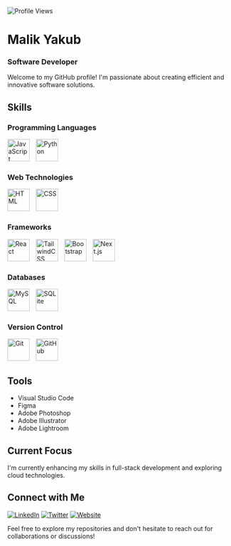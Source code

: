 ![Profile Views](https://komarev.com/ghpvc/?username=malikyakub)

# Malik Yakub
### Software Developer

Welcome to my GitHub profile! I'm passionate about creating efficient and innovative software solutions.

## Skills

### Programming Languages
<div>
  <img src="https://cdn.simpleicons.org/javascript/F7DF1E" alt="JavaScript" width="50" height="50" style="margin-right: 10px;"/>
  <img src="https://cdn.simpleicons.org/python/3776AB" alt="Python" width="50" height="50" style="margin-right: 10px;"/>
</div>

### Web Technologies
<div>
  <img src="https://cdn.simpleicons.org/html5/E34F26" alt="HTML" width="50" height="50" style="margin-right: 10px;"/>
  <img src="https://cdn.simpleicons.org/css3/1572B6" alt="CSS" width="50" height="50" style="margin-right: 10px;"/>
</div>

### Frameworks
<div>
  <img src="https://cdn.simpleicons.org/react/61DAFB" alt="React" width="50" height="50" style="margin-right: 10px;"/>
  <img src="https://cdn.simpleicons.org/tailwindcss/38B2AC" alt="TailwindCSS" width="50" height="50" style="margin-right: 10px;"/>
  <img src="https://cdn.simpleicons.org/bootstrap/563D7C" alt="Bootstrap" width="50" height="50" style="margin-right: 10px;"/>
  <img src="https://cdn.simpleicons.org/nextdotjs/lightgray" alt="Next.js" width="50" height="50"/>
</div>

### Databases
<div>
  <img src="https://cdn.simpleicons.org/mysql/4479A1" alt="MySQL" width="50" height="50" style="margin-right: 10px;"/>
  <img src="https://cdn.simpleicons.org/sqlite/003B57" alt="SQLite" width="50" height="50"/>
</div>

### Version Control
<div>
  <img src="https://cdn.simpleicons.org/git/F05032" alt="Git" width="50" height="50" style="margin-right: 10px;"/>
  <img src="https://cdn.simpleicons.org/github/lightgray" alt="GitHub" width="50" height="50"/>
</div>



## Tools
- Visual Studio Code
- Figma
- Adobe Photoshop
- Adobe Illustrator
- Adobe Lightroom

## Current Focus
I'm currently enhancing my skills in full-stack development and exploring cloud technologies.

## Connect with Me
[![LinkedIn](https://img.shields.io/badge/LinkedIn-Malik%20Yakub-blue)](https://www.linkedin.com/in/malik-yakub-75778a324)
[![Twitter](https://img.shields.io/badge/Twitter-%40malikyakub-1DA1F2)](https://x.com/malikyakub55777)
[![Website](https://img.shields.io/badge/Website-mk--yakub.netlify.app-brightgreen)](https://mk-yakub.netlify.app)


Feel free to explore my repositories and don't hesitate to reach out for collaborations or discussions!
